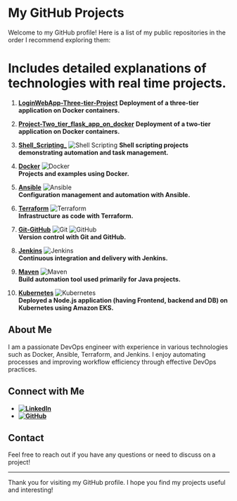 # My GitHub Projects

Welcome to my GitHub profile! Here is a list of my public repositories in the order I recommend exploring them:

# Includes detailed explanations of technologies with real time projects.

1. **[LoginWebApp-Three-tier-Project](https://github.com/iam-ganpati/LoginWebApp-Three-tier-Project)**
   **Deployment of a three-tier application on Docker containers.**

3. **[Project-Two_tier_flask_app_on_docker](https://github.com/iam-ganpati/Project-Two_tier_flask_app_on_docker)** 
   **Deployment of a two-tier application on Docker containers.**

4. **[Shell_Scripting_](https://github.com/iam-ganpati/Shell_Scripting_)**
   ![Shell Scripting](https://img.shields.io/badge/-Shell_Scripting-4EAA25?logo=gnu-bash&logoColor=white) 
   **Shell scripting projects demonstrating automation and task management.**

6. **[Docker](https://github.com/iam-ganpati/Docker)**
   ![Docker](https://img.shields.io/badge/-Docker-2496ED?logo=docker&logoColor=white)  
   **Projects and examples using Docker.**

7. **[Ansible](https://github.com/iam-ganpati/Ansible)**
   ![Ansible](https://img.shields.io/badge/-Ansible-000000?logo=ansible&logoColor=white)  
   **Configuration management and automation with Ansible.**

9. **[Terraform](https://github.com/iam-ganpati/Terraform)**
    ![Terraform](https://img.shields.io/badge/-Terraform-7B42BC?logo=terraform&logoColor=white)  
   **Infrastructure as code with Terraform.**

11. **[Git-GitHub](https://github.com/iam-ganpati/Git-Github)**
    ![Git](https://img.shields.io/badge/-Git-F05032?logo=git&logoColor=white) ![GitHub](https://img.shields.io/badge/-GitHub-181717?logo=github&logoColor=white)   
   **Version control with Git and GitHub.**

13. **[Jenkins](https://github.com/iam-ganpati/Jenkins)**
    ![Jenkins](https://img.shields.io/badge/-Jenkins-D24939?logo=jenkins&logoColor=white)  
   **Continuous integration and delivery with Jenkins.**

13. **[Maven](https://github.com/iam-ganpati/Maven)**
    ![Maven](https://img.shields.io/badge/-Maven-C71A36?logo=apache-maven&logoColor=white)  
   **Build automation tool used primarily for Java projects.**

14. **[Kubernetes](https://github.com/iam-ganpati/ThreeTierAppOn-Kubernetes)**
![Kubernetes](https://img.shields.io/badge/-Kubernetes-326CE5?logo=kubernetes&logoColor=white)  
**Deployed a Node.js application (having Frontend, backend and DB) on Kubernetes using Amazon EKS.**

## About Me

I am a passionate DevOps engineer with experience in various technologies such as Docker, Ansible, Terraform, and Jenkins. I enjoy automating processes and improving workflow efficiency through effective DevOps practices.

## Connect with Me

- **[![LinkedIn](https://img.shields.io/badge/-LinkedIn-0077B5?logo=linkedin&logoColor=white)](https://www.linkedin.com/in/ganpati-kolhal/)**
- **[![GitHub](https://img.shields.io/badge/-GitHub-181717?logo=github&logoColor=white)](https://github.com/iam-ganpati)**

## Contact

Feel free to reach out if you have any questions or need to discuss on a project!

---

Thank you for visiting my GitHub profile. I hope you find my projects useful and interesting!


<!--
# My GitHub Projects

Here is a list of my public repositories in the order I recommend exploring them:

1. [Repo1](https://github.com/iam-ganpati/LoginWebApp-Three-tier-Project) - Deployment of the three tier app on Docker container
2. [Repo2](https://github.com/iam-ganpati/Project-Two_tier_flask_app_on_docker) - Deployment of the two tier app on Docker container
3. [Repo3](https://github.com/iam-ganpati/Shell_Scripting_) - Shell Scripting and it's projects
4. [Repo4](https://github.com/iam-ganpati/Docker) - Docker.
5. [Repo5](https://github.com/iam-ganpati/Ansible) - Ansible.
6. [Repo6](https://github.com/iam-ganpati/Terraform) - Terraform.
7. [Repo7](https://github.com/iam-ganpati/Git-Github) - Git and Github.
8. [Repo8](https://github.com/iam-ganpati/Jenkins) - Jenkins.
-->
